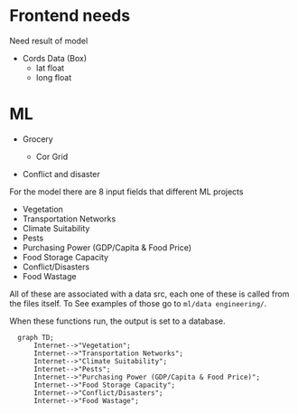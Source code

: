 # Frontend needs

Need result of model

- Cords Data (Box)
  - lat float
  - long float

# ML

- Grocery

  - Cor Grid

- Conflict and disaster

For the model there are 8 input fields that different ML projects

- Vegetation
- Transportation Networks
- Climate Suitability
- Pests
- Purchasing Power (GDP/Capita & Food Price)
- Food Storage Capacity
- Conflict/Disasters
- Food Wastage

All of these are associated with a data src, each one of these is called from the files itself. To See examples of those go to `ml/data engineering/`.

When these functions run, the output is set to a database.

```mermaid
  graph TD;
      Internet-->"Vegetation";
      Internet-->"Transportation Networks";
      Internet-->"Climate Suitability";
      Internet-->"Pests";
      Internet-->"Purchasing Power (GDP/Capita & Food Price)";
      Internet-->"Food Storage Capacity";
      Internet-->"Conflict/Disasters";
      Internet-->"Food Wastage";
```
